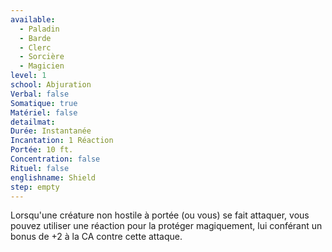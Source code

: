 ```yaml
---
available:
  - Paladin
  - Barde
  - Clerc
  - Sorcière
  - Magicien
level: 1
school: Abjuration
Verbal: false
Somatique: true
Matériel: false
detailmat:
Durée: Instantanée
Incantation: 1 Réaction
Portée: 10 ft.
Concentration: false
Rituel: false
englishname: Shield
step: empty
---
```

Lorsqu'une créature non hostile à portée (ou vous) se fait attaquer, vous pouvez utiliser une réaction pour la protéger magiquement, lui conférant un bonus de +2 à la CA contre cette attaque.
